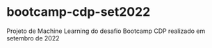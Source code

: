 # bootcamp-cdp-set2022
Projeto de Machine Learning do desafio Bootcamp CDP realizado em setembro de 2022
